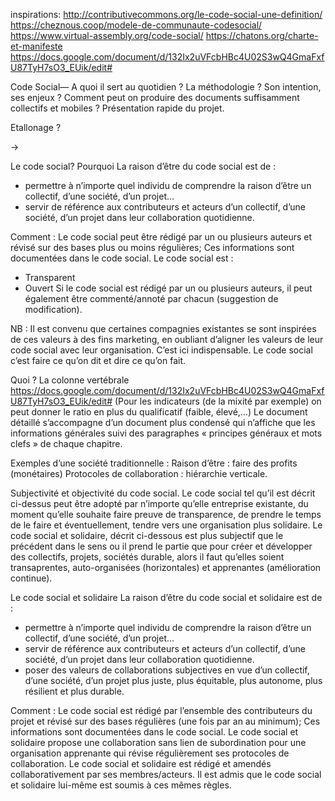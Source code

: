 inspirations:
http://contributivecommons.org/le-code-social-une-definition/
https://cheznous.coop/modele-de-communaute-codesocial/
https://www.virtual-assembly.org/code-social/
https://chatons.org/charte-et-manifeste
https://docs.google.com/document/d/132Ix2uVFcbHBc4U02S3wQ4GmaFxfU87TyH7sO3_EUik/edit#


Code Social—
A quoi il sert au quotidien ?
La méthodologie ?
Son intention, ses enjeux ?
Comment peut on produire des documents suffisamment collectifs et mobiles ?
Présentation rapide du projet.

Etallonage ?

-> 

Le code social?
Pourquoi
La raison d’être du code social est de :
- permettre à n’importe quel individu de comprendre la raison d’être un collectif, d’une société, d’un projet…
- servir de référence aux contributeurs et acteurs d’un collectif, d’une société, d’un projet dans leur collaboration quotidienne.

Comment : 
Le code social peut être rédigé par un ou plusieurs auteurs et révisé sur des bases plus ou moins régulières;
Ces informations sont documentées dans le code social.
Le code social est :
- Transparent
- Ouvert
Si le code social est rédigé par un ou plusieurs auteurs, il peut également être commenté/annoté par chacun (suggestion de modification).

NB : Il est convenu que certaines compagnies existantes se sont inspirées de ces valeurs à des fins marketing, en oubliant d’aligner les valeurs de leur code social avec leur organisation.
C’est ici indispensable. Le code social c’est faire ce qu’on dit et dire ce qu’on fait.

Quoi ?
La colonne vertébrale  https://docs.google.com/document/d/132Ix2uVFcbHBc4U02S3wQ4GmaFxfU87TyH7sO3_EUik/edit#
(Pour les indicateurs (de la mixité par exemple) on peut donner le ratio en plus du qualificatif (faible, élevé,…)
Le document détaillé s’accompagne d’un document plus condensé qui n’affiche que les informations générales suivi des paragraphes « principes généraux et mots clefs » de chaque chapitre.


Exemples d’une société traditionnelle :
Raison d’être : faire des profits (monétaires)
Protocoles de collaboration : hiérarchie verticale.

Subjectivité et objectivité du code social.
Le code social tel qu’il est décrit ci-dessus peut être adopté par n’importe qu’elle entreprise existante, du moment qu’elle souhaite faire preuve de transparence, de prendre le temps de le faire et éventuellement, tendre vers une organisation plus solidaire.
Le code social et solidaire, décrit ci-dessous est plus subjectif que le précédent dans le sens ou il prend le partie que pour créer et développer des collectifs, projets, sociétés durable, alors il faut qu’elles soient transaprentes, auto-organisées (horizontales) et apprenantes (amélioration continue).


Le code social et solidaire 
La raison d’être du code social et solidaire est de :
- permettre à n’importe quel individu de comprendre la raison d’être un collectif, d’une société, d’un projet…
- servir de référence aux contributeurs et acteurs d’un collectif, d’une société, d’un projet dans leur collaboration quotidienne.
- poser des valeurs de collaborations subjectives en vue d’un collectif, d’une société, d’un projet plus juste, plus équitable, plus autonome, plus résilient et plus durable.

Comment : 
Le code social est rédigé par l’ensemble des contributeurs du projet et révisé sur des bases régulières (une fois par an au minimum);
Ces informations sont documentées dans le code social.
Le code social et solidaire propose une collaboration sans lien de subordination pour une organisation apprenante qui révise régulièrement ses protocoles de collaboration.
Le code social et solidaire est rédigé et amendés collaborativement par ses membres/acteurs. 
Il est admis que le code social et solidaire lui-même est soumis à ces mêmes règles.

<!--stackedit_data:
eyJoaXN0b3J5IjpbMzU4NzQzOTk2XX0=
-->